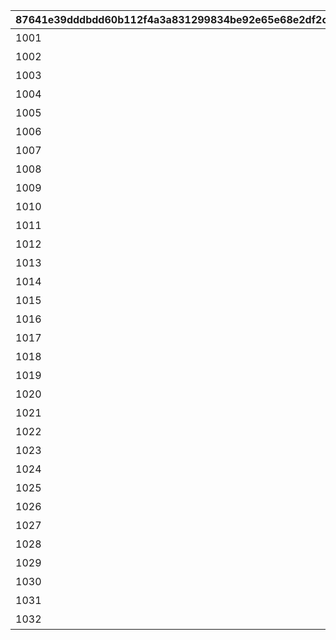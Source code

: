 |87641e39dddbdd60b112f4a3a831299834be92e65e68e2df2caaa928bb7ece40|163b7d28f31cb9fd3e9ac67d10ef24822e58c63ad74bf53b8ba500a20de98d82|a8a75f67efb12b4e16a692dabab653e8dd6eed789d6e7b6f44ca947796c753fb|f5f1992f0522b9488ea5804996c608b0ec79a405950db627f48aad417e2bd1e3|00ae8dc675a455246d5867e08900c0c2dc0cdd392f22082859ad21da591e0ee6|0e7c5693cee2bd2cb63ca416f6b66ddf4c8ef9b945d38c54db03cf7b33aaa21f|ede0672253406ed91b3db4334fb2c386fbe21ffa6ba3db1e156c5c9676fa68ac|c671a08d85997702b40e1f83923b52a74c26d8ff5ef9108cc4bc69aa152ed018|6ae1fa57484f775f1c720d8d02170fdcfea9105719311a980558c13ac04847ac|f87b03226f89c1398fd6370884fc5767cdfbbfd654011f21ff9460c71fcb1f9d|
| --- | --- | --- | --- | --- | --- | --- | --- | --- | --- |
|1001|最大50％割引確定のショップを開く（1品100％割引あり）|1|126501|10001||ライラエル||1|0|
|1002|最大1000マイルを入手する|2|105301|10001||モニカ||2|0|
|1003|料理を{0}つ入手する|3|126401|1||クローチェ||1|0|
|1004|ダイスの目を{0}回振りなおせる|4|100501|1|ダイスの目を{0}回振りなおせる\n（あと{1}回）|マツリ|ダイスの目を{0}回振りなおせる\n振りなおせない場合、マイルを入手する|3|0|
|1005|ダイスの目を{0}回振りなおせる|4|101301|2|ダイスの目を{0}回振りなおせる\n（あと{1}回）|ナナカ|ダイスの目を{0}回振りなおせる\n振りなおせない場合、マイルを入手する|2|0|
|1006|出目が{0}のダイスを同時に振って\nどちらか選択できる|5|104301|4|出目が{0}のダイスを同時に振って\nどちらか選択できる|マコト||2|0|
|1007|出目が{0}のダイスを同時に振って\nどちらか選択できる|5|102701|3|出目が{0}のダイスを同時に振って\nどちらか選択できる|エリコ||3|0|
|1008|出目の合計が{0}以上になるまで\nダイスを追加で振れる|6|100901|7|出目の合計が{0}以上になるまで\nダイスを追加で振れる|アンナ||1|0|
|1009|最大50％割引確定のショップを開く（1品100％割引あり）|1|105101|10001||ミツキ||1|0|
|1010|最大1000マイルを入手する|2|101801|10001||イオ||2|0|
|1011|ダイスの表と裏\nどちらを適用するか選択できる|8|129701|0|ダイスの表と裏\nどちらを適用するか選択できる|ネフィ＝ネラ||2|0|
|1012|ダイスの目を{0}回振りなおせる|4|101601|1|ダイスの目を{0}回振りなおせる\n（あと{1}回）|スズナ|ダイスの目を{0}回振りなおせる\n振りなおせない場合、マイルを入手する|3|0|
|1013|ダイスの目を{0}回振りなおせる|4|105601|2|ダイスの目を{0}回振りなおせる\n（あと{1}回）|ルカ|ダイスの目を{0}回振りなおせる\n振りなおせない場合、マイルを入手する|2|0|
|1014|出目が{0}のダイスを同時に振って\nどちらか選択できる|5|102001|3|出目が{0}のダイスを同時に振って\nどちらか選択できる|ミミ||3|0|
|1015|出目の合計が{0}以上になるまで\nダイスを追加で振れる|6|129601|7|出目の合計が{0}以上になるまで\nダイスを追加で振れる|アネモネ||1|0|
|1016|出たダイスの目が{0}だった場合、\nライバルを{1}ターン休みにできる|10|100401|1|出たダイスの目が{0}だった場合、ライバルを{1}ターン休みにできる|ミソギ||2|1|
|1017|出たダイスの目が{0}だった場合、\n+{1}進める|13|127701|2|出たダイスの目が{0}だった場合、\n+{1}進める|リンド||3|1|
|1018|出たダイスの目が{0}だった場合、\nライバルを{1}ターン休みにできる|10|127801|1|出たダイスの目が{0}だった場合、\nライバルを{1}ターン休みにできる|ヴルム||2|1|
|1019|最大50％割引確定のショップを開く（1品100％割引あり）|1|104801|10001||ミフユ||1|0|
|1020|ダイスの目を{0}回振りなおせる|4|104701|2|ダイスの目を{0}回振りなおせる\n（あと{1}回）|ジュン|ダイスの目を{0}回振りなおせる\n振りなおせない場合、マイルを入手する|2|0|
|1021|出目の合計が{0}以上になるまで\nダイスを追加で振れる|6|105001|7|出目の合計が{0}以上になるまで\nダイスを追加で振れる|ミサキ||1|0|
|1022|最大2000マイルを入手する|2|103201|10002||アキノ||1|0|
|1023|福引券を{0}枚入手する|12|130901|1||クルル||1|0|
|1024|料理を{0}つ入手する|3|102501|1||スズメ||1|0|
|1025|ダイスの表と裏\nどちらを適用するか選択できる|8|100801|0|ダイスの表と裏\nどちらを適用するか選択できる|ユキ||2|0|
|1026|出目が{0}のダイスを同時に振って\nどちらか選択できる|5|123301|4|出目が{0}のダイスを同時に振って\nどちらか選択できる|ネア||2|0|
|1027|最大50％割引確定のショップを開く（1品100％割引あり）|1|104601|10001||タマキ||1|0|
|1028|ダイスの目を{0}回振りなおせる|4|118101|2|ダイスの目を{0}回振りなおせる\n（あと{1}回）|ランファ|ダイスの目を{0}回振りなおせる\n振りなおせない場合、マイルを入手する|2|0|
|1029|出目の合計が{0}以上になるまで\nダイスを追加で振れる|6|103401|7|出目の合計が{0}以上になるまで\nダイスを追加で振れる|ユカリ||1|0|
|1030|最大2000マイルを入手する|2|118001|10002||クレジッタ||1|0|
|1031|福引券を{0}枚入手する|12|102801|1||サレン||1|0|
|1032|料理を{0}つ入手する|3|100201|1||ユイ||1|0|